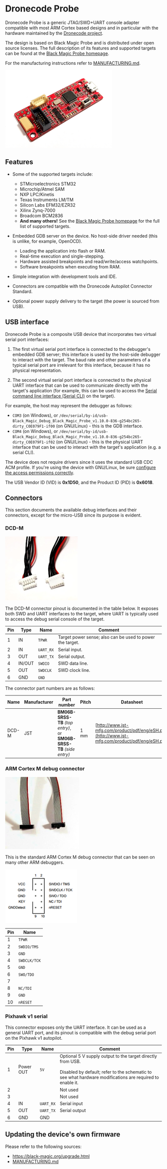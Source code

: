 # Droneсode Probe

Dronecode Probe is a generic JTAG/SWD+UART console adapter compatible with most ARM Cortex based designs and in particular with the hardware maintained by the [Dronecode project](http://dronecode.org/).

The design is based on Black Magic Probe and is distributed under open source licenses. The full description of its features and supported targets can be found at the [Black Magic Probe homepage](https://black-magic.org/).

For the manufacturing instructions refer to [MANUFACTURING.md](MANUFACTURING.md).

<img src="docs/figures/dcp-v2.3.jpg" alt="dcp-v2-a" height="250">

## Features

- Some of the supported targets include:
  - STMicroelectronics STM32
  - Microchip/Atmel SAM
  - NXP LPC/Kinetis
  - Texas Instruments LM/TM
  - Silicon Labs EFM32/EZR32
  - Xilinx Zynq-7000
  - Broadcom BCM2836
  - **And many others!** See the [Black Magic Probe homepage](https://black-magic.org/) for the full list of supported targets.

- Embedded GDB server on the device. No host-side driver needed (this is unlike, for example, OpenOCD).
  - Loading the application into flash or RAM.
  - Real-time execution and single-stepping.
  - Hardware assisted breakpoints and read/write/access watchpoints.
  - Software breakpoints when executing from RAM.

- Simple integration with development tools and IDE.
- Connectors are compatible with the Dronecode Autopilot Connector Standard.
- Optional power supply delivery to the target (the power is sourced from USB).

## USB interface

Dronecode Probe is a composite USB device that incorporates two virtual serial port interfaces:

1. The first virtual serial port interface is connected to the debugger's embedded GDB server; this interface is used by the host-side debugger to interact with the target. The baud rate and other parameters of a typical serial port are irrelevant for this interface, because it has no physical representation.

2. The second virtual serial port interface is connected to the physical UART interface that can be used to communicate directly with the target's application (for example, this can be used to access the [Serial command line interface (Serial CLI)](https://wiki.zubax.com/public/serial-cli) on the target).

For example, the host may represent the debugger as follows:

- `COM3` (on Windows), or `/dev/serial/by-id/usb-Black_Magic_Debug_Black_Magic_Probe_v1.10.0-836-g254bc265-dirty_C0E079F1-if00` (on GNU/Linux) - this is the GDB interface.
- `COM4` (on Windows), or `/dev/serial/by-id/usb-Black_Magic_Debug_Black_Magic_Probe_v1.10.0-836-g254bc265-dirty_C0E079F1-if02` (on GNU/Linux) - this is the physical UART interface that can be used to interact with the target's application (e.g. a serial CLI).

The device does not require drivers since it uses the standard USB CDC ACM profile. If you're using the device with GNU/Linux, be sure [configure the access permissions correctly](https://wiki.zubax.com/en/public/USB/Using-USB-devices-with-GNULinux).

The USB Vendor ID (VID) is **0x1D50**, and the Product ID (PID) is **0x6018**.

## Connectors

This section documents the available debug interfaces and their connectors, except for the micro-USB since its purpose is evident.

### DCD-M

![DCD-M debug cable (JST SM06B-SRSS-TB)](docs/figures/DCD-M_debug_cable_JST_SM06B-SRSS-TB.jpg)

The DCD-M connector pinout is documented in the table below. It exposes both SWD and UART interfaces to the target, where UART is typically used to access the debug serial console of the target.

| Pin     | Type     | Name     | Comment           |
| ------- | -------- | -------- | ----------------- |
| 1       | IN       | `TPWR`   | Target power sense; also can be used to power the target. |
| 2       | IN       | `UART_RX`| Serial input.     |
| 3       | OUT      | `UART_TX`| Serial output.    |
| 4       | IN/OUT   | `SWDIO`  | SWD data line.    |
| 5       | OUT      | `SWDCLK` | SWD clock line.   |
| 6       | GND      | `GND`    |                   |

The connector part numbers are as follows:

| Name      | Manufacturer  | Part number                                                           | Pitch | Datasheet     |
| --------- | ------------- | --------------------------------------------------------------------- | ------| ------------- |
| DCD-M     | JST           | **BM06B-SRSS-TB** *(top entry)*, or **SM06B-SRSS-TB** *(side entry)*  | 1 mm  | [http://www.jst-mfg.com/product/pdf/eng/eSH.pdf](http://www.jst-mfg.com/product/pdf/eng/eSH.pdf) |

### ARM Cortex M debug connector

![ARM Cortex M debug cable - 2x5 pins, pitch 1.27 mm](docs/figures/ARM_Cortex_M_debug_cable.jpg)

This is the standard ARM Cortex M debug connector that can be seen on many other ARM debuggers.

![ARM Cortex M debug connector - 2x5 pins, pitch 1.27 mm](docs/figures/Cortex_debug_connector.png)

| Pin | Name            |
| --- | --------------- |
| 1   | `TPWR`          |
| 2   | `SWDIO/TMS`     |
| 3   | `GND`           |
| 4   | `SWDCLK/TCK`    |
| 5   | `GND`           |
| 6   | `SWO/TDO`       |
| 7   |                 |
| 8   | `NC/TDI`        |
| 9   | `GND`           |
| 10  | `nRESET`        |

### Pixhawk v1 serial

This connector exposes only the UART interface. It can be used as a general UART port, and its pinout is compatible with the debug serial port on the Pixhawk v1 autopilot.

| Pin | Type        | Name      | Comment   |
| --- | ----------- | --------- | --------- |
| 1   | Power OUT   | `5V`      | Optional 5 V supply output to the target directly from USB.<br><br>Disabled by default; refer to the schematic to see what hardware modifications are required to enable it. |
| 2   |             |           | Not used          |
| 3   |             |           | Not used          |
| 4   | IN          | `UART_RX` | Serial input      |
| 5   | OUT         | `UART_TX` | Serial output     |
| 6   | GND         | GND       |                   |

## Updating the device's own firmware

Please refer to the following sources:

- <https://black-magic.org/upgrade.html>
- [MANUFACTURING.md](MANUFACTURING.md)

